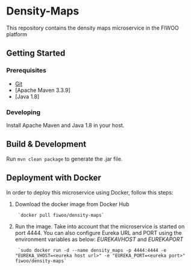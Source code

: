 # Density-Maps

This repository contains the density maps microservice in the FIWOO platform

## Getting Started

### Prerequisites
- [Git](https://git-scm.com/)
- [Apache Maven 3.3.9]
- [Java 1.8]

### Developing
Install Apache Maven and Java 1.8 in your host.

## Build & Development
Run `mvn clean package` to generate the .jar file.

## Deployment with Docker

In order to deploy this microservice using Docker, follow this steps:


1. Download the docker image from Docker Hub

		`docker pull fiwoo/density-maps`

2. Run the image. Take into account that the microservice is started on port 4444. You can also configure Eureka URL and PORT using the environment variables as below: _EUREKAVHOST_ and _EUREKAPORT_

		`sudo docker run -d --name density_maps -p 4444:4444 -e "EUREKA_VHOST=<eureka host url>" -e "EUREKA_PORT=<eureka port>" fiwoo/density-maps`
